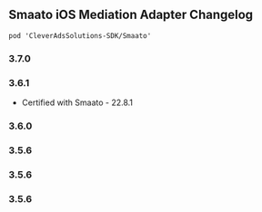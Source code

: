 ## Smaato iOS Mediation Adapter Changelog
`pod 'CleverAdsSolutions-SDK/Smaato'`

### 3.7.0

### 3.6.1
- Certified with Smaato - 22.8.1

### 3.6.0

### 3.5.6

### 3.5.6

### 3.5.6
